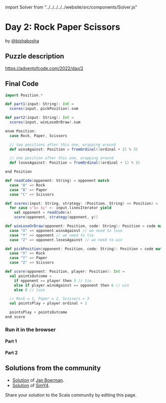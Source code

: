 import Solver from "../../../../../website/src/components/Solver.js"

# Day 2: Rock Paper Scissors
by [@bishabosha](https://twitter.com/bishabosha)

## Puzzle description

https://adventofcode.com/2022/day/2

## Final Code

```scala
import Position.*

def part1(input: String): Int =
  scores(input, pickPosition).sum

def part2(input: String): Int =
  scores(input, winLoseOrDraw).sum

enum Position:
  case Rock, Paper, Scissors

  // two positions after this one, wrapping around
  def winsAgainst: Position = fromOrdinal((ordinal + 2) % 3)

  // one position after this one, wrapping around
  def losesAgainst: Position = fromOrdinal((ordinal + 1) % 3)

end Position

def readCode(opponent: String) = opponent match
  case "A" => Rock
  case "B" => Paper
  case "C" => Scissors

def scores(input: String, strategy: (Position, String) => Position) =
  for case s"$x $y" <- input.linesIterator yield
    val opponent = readCode(x)
    score(opponent, strategy(opponent, y))

def winLoseOrDraw(opponent: Position, code: String): Position = code match
  case "X" => opponent.winsAgainst // we need to lose
  case "Y" => opponent // we need to tie
  case "Z" => opponent.losesAgainst // we need to win

def pickPosition(opponent: Position, code: String): Position = code match
  case "X" => Rock
  case "Y" => Paper
  case "Z" => Scissors

def score(opponent: Position, player: Position): Int =
  val pointsOutcome =
    if opponent == player then 3 // tie
    else if player.winsAgainst == opponent then 6 // win
    else 0 // lose

  // Rock = 1, Paper = 2, Scissors = 3
  val pointsPlay = player.ordinal + 1

  pointsPlay + pointsOutcome
end score
```

### Run it in the browser

#### Part 1

<Solver puzzle="day02-part1" year="2022"/>

#### Part 2

<Solver puzzle="day02-part2" year="2022"/>

## Solutions from the community

- [Solution](https://github.com/Jannyboy11/AdventOfCode2022/blob/master/src/main/scala/day02/Day02.scala) of [Jan Boerman](https://twitter.com/JanBoerman95).
- [Solution](https://github.com/SimY4/advent-of-code-scala/blob/master/src/main/scala/aoc/y2022/Day2.scala) of [SimY4](https://twitter.com/actinglikecrazy).

Share your solution to the Scala community by editing this page.
